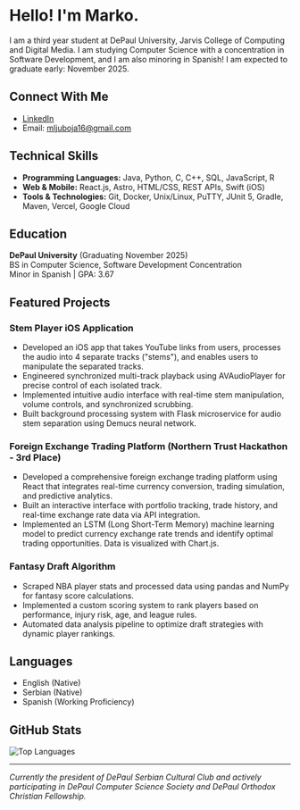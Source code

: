 # Hello! I'm Marko.

I am a third year student at DePaul University, Jarvis College of Computing and Digital Media. I am studying Computer Science with a concentration in Software Development, and I am also minoring in Spanish! I am expected to graduate early: November 2025.
## Connect With Me
- [LinkedIn](https://www.linkedin.com/in/markoljuboja/)
- Email: mljuboja16@gmail.com

  
## Technical Skills

- **Programming Languages:** Java, Python, C, C++, SQL, JavaScript, R
- **Web & Mobile:** React.js, Astro, HTML/CSS, REST APIs, Swift (iOS)
- **Tools & Technologies:** Git, Docker, Unix/Linux, PuTTY, JUnit 5, Gradle, Maven, Vercel, Google Cloud
  
## Education
**DePaul University** (Graduating November 2025)  
BS in Computer Science, Software Development Concentration  
Minor in Spanish | GPA: 3.67
## Featured Projects

### Stem Player iOS Application
-	Developed an iOS app that takes YouTube links from users, processes the audio into 4 separate tracks ("stems"), and enables users to manipulate the separated tracks.
-	Engineered synchronized multi-track playback using AVAudioPlayer for precise control of each isolated track.
-	Implemented intuitive audio interface with real-time stem manipulation, volume controls, and synchronized scrubbing.
-	Built background processing system with Flask microservice for audio stem separation using Demucs neural network.


### Foreign Exchange Trading Platform (Northern Trust Hackathon - 3rd Place)
-	Developed a comprehensive foreign exchange trading platform using React that integrates real-time currency conversion, trading simulation, and predictive analytics.
-	Built an interactive interface with portfolio tracking, trade history, and real-time exchange rate data via API integration.
-	Implemented an LSTM (Long Short-Term Memory) machine learning model to predict currency exchange rate trends and identify optimal trading opportunities. Data is visualized with Chart.js.


### Fantasy Draft Algorithm
-	Scraped NBA player stats and processed data using pandas and NumPy for fantasy score calculations.
-	Implemented a custom scoring system to rank players based on performance, injury risk, age, and league rules.
-	Automated data analysis pipeline to optimize draft strategies with dynamic player rankings.

## Languages
- English (Native)
- Serbian (Native)
- Spanish (Working Proficiency)





## GitHub Stats
![Top Languages](https://github-readme-stats.vercel.app/api/top-langs/?username=ljmakaronica&layout=compact&theme=dracula)

---
*Currently the president of DePaul Serbian Cultural Club and actively participating in DePaul Computer Science Society and DePaul Orthodox Christian Fellowship.*
